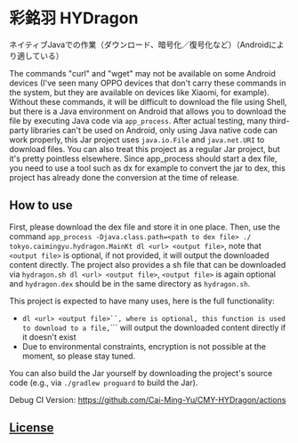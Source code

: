 # 彩銘羽 HYDragon
ネイティブJavaでの作業（ダウンロード、暗号化／復号化など）（Androidにより適している）

The commands "curl" and "wget" may not be available on some Android devices (I've seen many OPPO devices that don't carry these commands in the system, but they are available on devices like Xiaomi, for example).
Without these commands, it will be difficult to download the file using Shell, but there is a Java environment on Android that allows you to download the file by executing Java code via ```app_process```.
After actual testing, many third-party libraries can't be used on Android, only using Java native code can work properly, this Jar project uses ```java.io.File``` and ```java.net.URI``` to download files.
You can also treat this project as a regular Jar project, but it's pretty pointless elsewhere.
Since app_process should start a dex file, you need to use a tool such as dx for example to convert the jar to dex, this project has already done the conversion at the time of release.

## How to use
First, please download the dex file and store it in one place.
Then, use the command ```app_process -Djava.class.path=<path to dex file> ./ tokyo.caimingyu.hydragon.MainKt dl <url> <output file>```, note that ```<output file>``` is optional, if not provided, it will output the downloaded content directly.
The project also provides a sh file that can be downloaded via ```hydragon.sh dl <url> <output file>```, ```<output file>``` is again optional and ```hydragon.dex``` should be in the same directory as ```hydragon.sh```.

This project is expected to have many uses, here is the full functionality:
 - ```dl <url> <output file>``, where ```<output file>``` is optional, this function is used to download to a file, ```<output file>``` will output the downloaded content directly if it doesn't exist
 - Due to environmental constraints, encryption is not possible at the moment, so please stay tuned.
<!--
 - ```enstr <key> <str> <output file>``` where ```<output file>``` is optional, this function is used to encrypt strings with aes, ```<output file>``` will output the encrypted content directly if it does not exist.
 - ```destr <key> <str> <output file>``` where ```<output file>``` is optional, this function is used to decrypt a string using aes (which doesn't make sense but I wrote it anyway), ```<output file>``` will output the decrypted content directly if it doesn't exist.
 - ```enfile <key> <input file> <output file>``` where ```<output file>``` is optional, this function is used to encrypt a file using aes, ```<output file>``` will output the encrypted content directly if it does not exist.
 - ```defile <key> <input file> <output file>``` where ```<output file>``` is optional, this function is used to decrypt a file using aes, ```<output file>``` will output the decrypted content directly if it does not exist.
 The encryption uses AES-128, so <key> should be 16 characters long.
-->

You can also build the Jar yourself by downloading the project's source code (e.g., via ```./gradlew proguard``` to build the Jar).

Debug CI Version: https://github.com/Cai-Ming-Yu/CMY-HYDragon/actions

## [License](https://github.com/Cai-Ming-Yu/CMY-HYDragon/blob/C-M-Y/LICENSE)